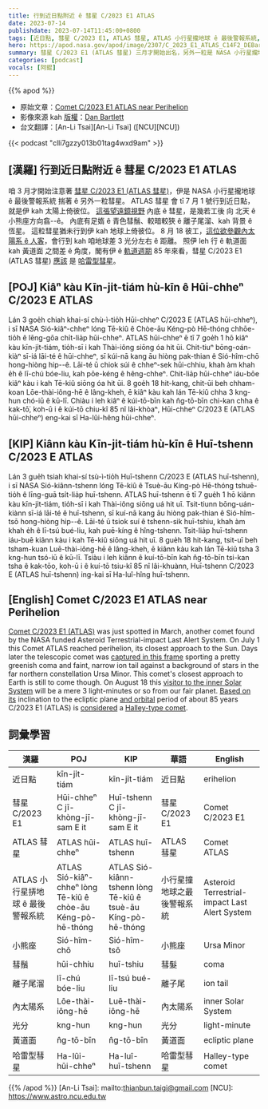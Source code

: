 ```yaml
---
title: 行到近日點附近 ê 彗星 C/2023 E1 ATLAS
date: 2023-07-14
publishdate: 2023-07-14T11:45:00+0800
tags: [近日點, 彗星 C/2023 E1, ATLAS 彗星, ATLAS 小行星攏地球 ê 最後警報系統, ATLAS, 小熊座, 彗鬚, 離子尾溜, 內太陽系, 光分, 黃道面, 哈雷型彗星]
hero: https://apod.nasa.gov/apod/image/2307/C_2023_E1_ATLAS_C14F2_DEBartlett1024.jpg
summary: 彗星 C/2023 E1 (ATLAS 彗星) 三月才開始出名，另外一粒是 NASA 小行星攏地球 ê 最後警報系統 揣著 ê 彗星。
categories: [podcast]
vocals: [阿錕]
---
```


{{% apod %}}

- 原始文章：[Comet C/2023 E1 ATLAS near Perihelion](https://apod.nasa.gov/apod/ap230714.html)
- 影像來源 kah [版權][copyright]：[Dan Bartlett](https://www.astrobin.com/users/h2ologg/)
- 台文翻譯：[An-Li Tsai][An-Li Tsai] ([NCU][NCU])

{{< podcast "clli7gzzy013b01tag4wxd9am" >}}

## [漢羅] 行到近日點附近 ê 彗星 C/2023 E1 ATLAS
咱 3 月才開始注意著 [彗星 C/2023 E1 (ATLAS 彗星)][Comet C/2023 E1 (ATLAS)]，伊是 NASA 小行星攏地球 ê 最後警報系統 揣著 ê 另外一粒彗星。
ATLAS 彗星 會 tī 7 月 1 號行到近日點，就是伊 kah 太陽上倚彼位。
[這張望遠鏡視野][captured in this frame] 內底 ê 彗星，是幾若工後 向 北天 ê 小熊座方向翕--ê。
內底有足媠 ê 青色彗鬚、較暗較狹 ê 離子尾溜、kah 背景 ê 恆星。
這粒彗星猶未行到伊 kah 地球上倚彼位。
8 月 18 彼工，[這位欲參觀內太陽系 ê 人客][visitor to the inner Solar System]，會行到 kah 咱地球差 3 光分左右 ê 距離。
照伊 leh 行 ê 軌道面 kah 黃道面 之間差 ê 角度，閣有伊 ê [軌道週期][and orbital] 85 年來看，彗星 C/2023 E1 (ATLAS 彗星) [應該][considered] 是 [哈雷型彗星][Halley-type comet]。

## [POJ] Kiâⁿ kàu Kīn-ji̍t-tiám hù-kīn ê Hūi-chheⁿ C/2023 E ATLAS
Lán 3 goe̍h chiah khai-sí chù-ì-tio̍h Hūi-chheⁿ C/2023 E (ATLAS hūi-chheⁿ), i sī NASA Sió-kiâⁿ-chheⁿ lóng Tē-kiû ê Chòe-āu Kéng-pò Hē-thóng chhōe-tio̍h ê lēng-gōa chi̍t-lia̍p hūi-chheⁿ.
ATLAS hūi-chheⁿ ē tī 7 goe̍h 1 hō kiâⁿ kàu kīn-ji̍t-tiám, tio̍h-sī i kah Thài-iông siōng óa hit ūi.
Chit-tiuⁿ bōng-oán-kiàⁿ sī-iá lāi-té ê hūi-chheⁿ, sī kúi-nā kang āu hiòng pak-thian ê Sió-hîm-chō hong-hiòng hip--ê.
Lāi-té ū chiok súi ê chheⁿ-sek hūi-chhiu, khah àm khah e̍h ê lī-chú bóe-liu, kah pōe-kéng ê hêng-chheⁿ.
Chit-lia̍p hūi-chheⁿ iáu-bōe kiâⁿ kàu i kah Tē-kiû siōng óa hit ūi.
8 goe̍h 18 hit-kang, chit-ūi beh chham-koan Lōe-thài-iông-hē ê lâng-kheh, ē kiâⁿ kàu kah lán Tē-kiû chha 3 kng-hun chó-iū ê kū-lī.
Chiàu i leh kiâⁿ ê kúi-tō-bīn kah n̂g-tō-bīn chi-kan chha ê kak-tō͘, koh-ū i ê kúi-tō chiu-kî 85 nî lâi-khòaⁿ, Hūi-chheⁿ C/2023 E (ATLAS hūi-chheⁿ) eng-kai sī Ha-lûi-hêng hūi-chheⁿ.

## [KIP] Kiânn kàu Kīn-ji̍t-tiám hù-kīn ê Huī-tshenn C/2023 E ATLAS
Lán 3 gue̍h tsiah khai-sí tsù-ì-tio̍h Huī-tshenn C/2023 E (ATLAS huī-tshenn), i sī NASA Sió-kiânn-tshenn lóng Tē-kiû ê Tsuè-āu Kíng-pò Hē-thóng tshuē-tio̍h ê līng-guā tsi̍t-lia̍p huī-tshenn.
ATLAS huī-tshenn ē tī 7 gue̍h 1 hō kiânn kàu kīn-ji̍t-tiám, tio̍h-sī i kah Thài-iông siōng uá hit uī.
Tsit-tiunn bōng-uán-kiànn sī-iá lāi-té ê huī-tshenn, sī kuí-nā kang āu hiòng pak-thian ê Sió-hîm-tsō hong-hiòng hip--ê.
Lāi-té ū tsiok suí ê tshenn-sik huī-tshiu, khah àm khah e̍h ê lī-tsú bué-liu, kah puē-kíng ê hîng-tshenn.
Tsit-lia̍p huī-tshenn iáu-buē kiânn kàu i kah Tē-kiû siōng uá hit uī.
8 gue̍h 18 hit-kang, tsit-uī beh tsham-kuan Luē-thài-iông-hē ê lâng-kheh, ē kiânn kàu kah lán Tē-kiû tsha 3 kng-hun tsó-iū ê kū-lī.
Tsiàu i leh kiânn ê kuí-tō-bīn kah n̂g-tō-bīn tsi-kan tsha ê kak-tōo, koh-ū i ê kuí-tō tsiu-kî 85 nî lâi-khuànn, Huī-tshenn C/2023 E (ATLAS huī-tshenn) ing-kai sī Ha-luî-hîng huī-tshenn.

## [English] Comet C/2023 E1 ATLAS near Perihelion
[Comet C/2023 E1 (ATLAS)][Comet C/2023 E1 (ATLAS)] was just spotted in March, another comet found by the NASA funded Asteroid Terrestrial-impact Last Alert System.
On July 1 this Comet ATLAS reached perihelion, its closest approach to the Sun.
Days later the telescopic comet was [captured in this frame][captured in this frame] sporting a pretty greenish coma and faint, narrow ion tail against a background of stars in the far northern constellation Ursa Minor.
This comet's closest approach to Earth is still to come though.
On August 18 this [visitor to the inner Solar System][visitor to the inner Solar System] will be a mere 3 light-minutes or so from our fair planet.
[Based on its][Based on its] inclination to the ecliptic plane [and orbital][and orbital] period of about 85 years C/2023 E1 (ATLAS) is [considered][considered] a [Halley-type comet][Halley-type comet].

## 詞彙學習

|漢羅|POJ|KIP|華語|English|
|-|-|-|-|-|
|近日點|kīn-ji̍t-tiám|kīn-ji̍t-tiám|近日點|erihelion|
|彗星 C/2023 E1|Hūi-chheⁿ C jī-khòng-jī-sam E it|Huī-tshenn C jī-khòng-jī-sam E it|彗星 C/2023 E1|Comet C/2023 E1|
|ATLAS 彗星|ATLAS hūi-chheⁿ|ATLAS huī-tshenn|ATLAS 彗星|Comet ATLAS|
|ATLAS 小行星挵地球 ê 最後警報系統|ATLAS Sió-kiâⁿ-chheⁿ lòng Tē-kiû ê chòe-āu Kéng-pò-hē-thóng|ATLAS Sió-kiânn-tshenn lòng Tē-kiû ê tsuè-āu Kíng-pò-hē-thóng|小行星撞地球之最後警報系統|Asteroid Terrestrial-impact Last Alert System|
|小熊座|Sió-hîm-chō|Sió-hîm-tsō|小熊座|Ursa Minor|
|彗鬚|hūi-chhiu|huī-tshiu|彗髮|coma|
|離子尾溜|lī-chú bóe-liu|lī-tsú bué-liu|離子尾|ion tail|
|內太陽系|Lōe-thài-iông-hē|Luē-thài-iông-hē|內太陽系|inner Solar System|
|光分|kng-hun|kng-hun|光分|light-minute|
|黃道面|n̂g-tō-bīn|n̂g-tō-bīn|黃道面|ecliptic plane|
|哈雷型彗星|Ha-lûi-hūi-chheⁿ|Ha-luî-huī-tshenn|哈雷型彗星|Halley-type comet|

{{% /apod %}}
[An-Li Tsai]: mailto:thianbun.taigi@gmail.com
[NCU]: https://www.astro.ncu.edu.tw

[copyright]: https://apod.nasa.gov/apod/fap/lib/about_apod.html#srapply
[License]: https://creativecommons.org/licenses/by/2.0/

[Comet C/2023 E1 (ATLAS)]:https://theskylive.com/c2023e1-info
[captured in this frame]:https://www.astrobin.com/03ejcp/B/
[visitor to the inner Solar System]:https://solarsystem.nasa.gov/asteroids-comets-and-meteors/comets/overview/
[Based on its]:https://minorplanetcenter.net/db_search/show_object?object_id=C/2023+E1
[and orbital]:https://ssd.jpl.nasa.gov/tools/sbdb_lookup.html#/?sstr=C%2F2023%20E1
[considered]:https://ui.adsabs.harvard.edu/abs/2014A%26A...563A.122W/abstract
[Halley-type comet]:https://astronomy.swin.edu.au/cosmos/h/halley-type+comets
